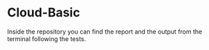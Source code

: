 # Cloud-Basic

Inside the repository you can find the report and the output from the terminal following the tests.
